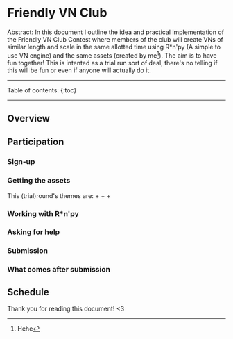 # Friendly VN Club

Abstract: In this document I outline the idea and practical implementation of the Friendly VN Club Contest where members of the club will create VNs of similar length and scale in the same allotted time using R\*n'py (A simple to use VN engine) and the same assets (created by me[^note]). The aim is to have fun together! This is intented as a trial run sort of deal, there's no telling if this will be fun or even if anyone will actually do it.

---

Table of contents:
{:toc}

---

## Overview
## Participation
### Sign-up
### Getting the assets
This (trial)round's themes are:
+
+
+

### Working with R\*n'py
### Asking for help
### Submission
### What comes after submission

## Schedule


Thank you for reading this document! <3

[^note]: Hehe
